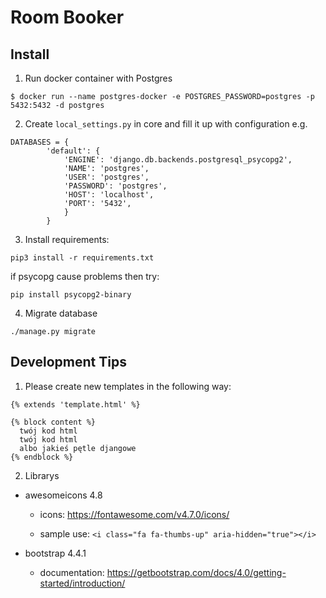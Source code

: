 # Room Booker

## Install
1. Run docker container with Postgres
```
$ docker run --name postgres-docker -e POSTGRES_PASSWORD=postgres -p 5432:5432 -d postgres
```
2. Create `local_settings.py` in core and fill it up with configuration e.g.
```
DATABASES = {
        'default': {
            'ENGINE': 'django.db.backends.postgresql_psycopg2',
            'NAME': 'postgres',
            'USER': 'postgres',
            'PASSWORD': 'postgres',
            'HOST': 'localhost',
            'PORT': '5432',
            }
        }

```
3. Install requirements:
```
pip3 install -r requirements.txt
```
if psycopg cause problems then try:
```
pip install psycopg2-binary
```

4. Migrate database
```
./manage.py migrate
```

## Development Tips
1. Please create new templates in the following way:

```
{% extends 'template.html' %}

{% block content %}
  twój kod html
  twój kod html
  albo jakieś pętle djangowe
{% endblock %}
```

2. Librarys

  * awesomeicons 4.8

    - icons: https://fontawesome.com/v4.7.0/icons/

    - sample use: `<i class="fa fa-thumbs-up" aria-hidden="true"></i>`
    
 
  * bootstrap 4.4.1

    - documentation: https://getbootstrap.com/docs/4.0/getting-started/introduction/
    


